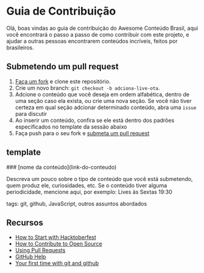 # Guia de Contribuição

Olá, boas vindas ao guia de contribuição do Awesome Conteúdo Brasil, aqui você encontrará o passo a passo de como contribuir com este projeto, e ajudar a outras pessoas encontrarem conteúdos incríveis, feitos por brasileiros.

## Submetendo um pull request

1. [Faça um fork](https://github.com/OtacilioN/awesome-conteudo-brasil/fork) e clone este repositório.
2. Crie um novo branch: `git checkout -b adciona-live-ota`.
3. Adcione o conteúdo que você deseja em ordem alfabética, dentro de uma seção caso ela exista, ou crie uma nova seção. Se você não tiver certeza em qual seção adcionar determinado conteúdo, abra uma `issue` para discutir
4. Ao inserir um conteúdo, confira se ele está dentro dos padrões especificados no template da sessão abaixo
5. Faça push para o seu fork e [submeta um pull request](https://github.com/OtacilioN/awesome-conteudo-brasil/compare)

## template

\### \[nome da conteúdo\]\(link-do-conteudo)

Descreva um pouco sobre o tipo de conteúdo que você está submetendo, quem produz ele, curiosidades, etc. Se o conteúdo tiver alguma periodicidade, mencione aqui, por exemplo: Lives às Sextas 19:30

tags: git, github, JavaScript, outros assuntos abordados

## Recursos

- [How to Start with Hacktoberfest](https://www.youtube.com/watch?v=4RvIFvmZA3o)
- [How to Contribute to Open Source](https://opensource.guide/how-to-contribute/)
- [Using Pull Requests](https://help.github.com/articles/about-pull-requests/)
- [GitHub Help](https://help.github.com)
- [Your first time with git and github](https://kbroman.org/github_tutorial/pages/first_time.html)

